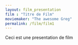 ```yaml
---
layout: film_presentation
film : "Titre de Film"
moviemaker: "The awesome Greg"
permalink: /film/film1
---
```


Ceci est une presentation de film 
